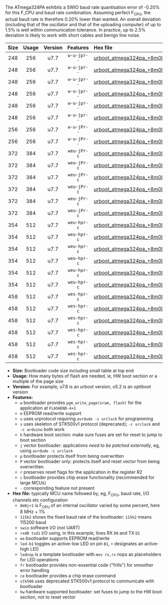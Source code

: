 The ATmega324PA exhibits a SWIO baud rate quantisation error of -0.20% for this F_CPU and baud rate combination. Assuming perfect F<sub>CPU</sub>, the actual baud rate is therefore 0.20% lower than wanted. An overall deviation (including that of the oscillator and that of the uploading computer) of up to 1.5% is well within communication tolerance. In practice, up to 2.5% deviation is likely to work with short cables and benign line noise.

|Size|Usage|Version|Features|Hex file|
|:-:|:-:|:-:|:-:|:--|
|248|256|u7.7|`w-u-jpr--`|[urboot_atmega324pa_+8m0l+3_++38k4_swio_rxd0_txd1_led+b0.hex](https://raw.githubusercontent.com/stefanrueger/urboot.hex/main/mcus/atmega324pa/internal_oscillator/fcpu_+8m0l+3/br_++38k4/urboot_atmega324pa_+8m0l+3_++38k4_swio_rxd0_txd1_led+b0.hex)|
|248|256|u7.7|`w-u-jpr--`|[urboot_atmega324pa_+8m0l+3_++38k4_swio_rxd0_txd1_led+b7.hex](https://raw.githubusercontent.com/stefanrueger/urboot.hex/main/mcus/atmega324pa/internal_oscillator/fcpu_+8m0l+3/br_++38k4/urboot_atmega324pa_+8m0l+3_++38k4_swio_rxd0_txd1_led+b7.hex)|
|248|256|u7.7|`w-u-jpr--`|[urboot_atmega324pa_+8m0l+3_++38k4_swio_rxd0_txd1_lednop.hex](https://raw.githubusercontent.com/stefanrueger/urboot.hex/main/mcus/atmega324pa/internal_oscillator/fcpu_+8m0l+3/br_++38k4/urboot_atmega324pa_+8m0l+3_++38k4_swio_rxd0_txd1_lednop.hex)|
|248|256|u7.7|`w-u-jpr--`|[urboot_atmega324pa_+8m0l+3_++38k4_swio_rxd2_txd3_led+b0.hex](https://raw.githubusercontent.com/stefanrueger/urboot.hex/main/mcus/atmega324pa/internal_oscillator/fcpu_+8m0l+3/br_++38k4/urboot_atmega324pa_+8m0l+3_++38k4_swio_rxd2_txd3_led+b0.hex)|
|248|256|u7.7|`w-u-jpr--`|[urboot_atmega324pa_+8m0l+3_++38k4_swio_rxd2_txd3_led+b7.hex](https://raw.githubusercontent.com/stefanrueger/urboot.hex/main/mcus/atmega324pa/internal_oscillator/fcpu_+8m0l+3/br_++38k4/urboot_atmega324pa_+8m0l+3_++38k4_swio_rxd2_txd3_led+b7.hex)|
|248|256|u7.7|`w-u-jpr--`|[urboot_atmega324pa_+8m0l+3_++38k4_swio_rxd2_txd3_lednop.hex](https://raw.githubusercontent.com/stefanrueger/urboot.hex/main/mcus/atmega324pa/internal_oscillator/fcpu_+8m0l+3/br_++38k4/urboot_atmega324pa_+8m0l+3_++38k4_swio_rxd2_txd3_lednop.hex)|
|256|256|u7.7|`w-u-jPr--`|[urboot_atmega324pa_+8m0l+3_++38k4_swio_rxd0_txd1.hex](https://raw.githubusercontent.com/stefanrueger/urboot.hex/main/mcus/atmega324pa/internal_oscillator/fcpu_+8m0l+3/br_++38k4/urboot_atmega324pa_+8m0l+3_++38k4_swio_rxd0_txd1.hex)|
|256|256|u7.7|`w-u-jPr--`|[urboot_atmega324pa_+8m0l+3_++38k4_swio_rxd2_txd3.hex](https://raw.githubusercontent.com/stefanrueger/urboot.hex/main/mcus/atmega324pa/internal_oscillator/fcpu_+8m0l+3/br_++38k4/urboot_atmega324pa_+8m0l+3_++38k4_swio_rxd2_txd3.hex)|
|372|384|u7.7|`weu-jPr-c`|[urboot_atmega324pa_+8m0l+3_++38k4_swio_rxd0_txd1_ee_led+b0_fr_ce.hex](https://raw.githubusercontent.com/stefanrueger/urboot.hex/main/mcus/atmega324pa/internal_oscillator/fcpu_+8m0l+3/br_++38k4/urboot_atmega324pa_+8m0l+3_++38k4_swio_rxd0_txd1_ee_led+b0_fr_ce.hex)|
|372|384|u7.7|`weu-jPr-c`|[urboot_atmega324pa_+8m0l+3_++38k4_swio_rxd0_txd1_ee_led+b7_fr_ce.hex](https://raw.githubusercontent.com/stefanrueger/urboot.hex/main/mcus/atmega324pa/internal_oscillator/fcpu_+8m0l+3/br_++38k4/urboot_atmega324pa_+8m0l+3_++38k4_swio_rxd0_txd1_ee_led+b7_fr_ce.hex)|
|372|384|u7.7|`weu-jPr-c`|[urboot_atmega324pa_+8m0l+3_++38k4_swio_rxd0_txd1_ee_lednop_fr_ce.hex](https://raw.githubusercontent.com/stefanrueger/urboot.hex/main/mcus/atmega324pa/internal_oscillator/fcpu_+8m0l+3/br_++38k4/urboot_atmega324pa_+8m0l+3_++38k4_swio_rxd0_txd1_ee_lednop_fr_ce.hex)|
|372|384|u7.7|`weu-jPr-c`|[urboot_atmega324pa_+8m0l+3_++38k4_swio_rxd2_txd3_ee_led+b0_fr_ce.hex](https://raw.githubusercontent.com/stefanrueger/urboot.hex/main/mcus/atmega324pa/internal_oscillator/fcpu_+8m0l+3/br_++38k4/urboot_atmega324pa_+8m0l+3_++38k4_swio_rxd2_txd3_ee_led+b0_fr_ce.hex)|
|372|384|u7.7|`weu-jPr-c`|[urboot_atmega324pa_+8m0l+3_++38k4_swio_rxd2_txd3_ee_led+b7_fr_ce.hex](https://raw.githubusercontent.com/stefanrueger/urboot.hex/main/mcus/atmega324pa/internal_oscillator/fcpu_+8m0l+3/br_++38k4/urboot_atmega324pa_+8m0l+3_++38k4_swio_rxd2_txd3_ee_led+b7_fr_ce.hex)|
|372|384|u7.7|`weu-jPr-c`|[urboot_atmega324pa_+8m0l+3_++38k4_swio_rxd2_txd3_ee_lednop_fr_ce.hex](https://raw.githubusercontent.com/stefanrueger/urboot.hex/main/mcus/atmega324pa/internal_oscillator/fcpu_+8m0l+3/br_++38k4/urboot_atmega324pa_+8m0l+3_++38k4_swio_rxd2_txd3_ee_lednop_fr_ce.hex)|
|354|512|u7.7|`weu-hpr-c`|[urboot_atmega324pa_+8m0l+3_++38k4_swio_rxd0_txd1_ee_led+b0_fr_ce_hw.hex](https://raw.githubusercontent.com/stefanrueger/urboot.hex/main/mcus/atmega324pa/internal_oscillator/fcpu_+8m0l+3/br_++38k4/urboot_atmega324pa_+8m0l+3_++38k4_swio_rxd0_txd1_ee_led+b0_fr_ce_hw.hex)|
|354|512|u7.7|`weu-hpr-c`|[urboot_atmega324pa_+8m0l+3_++38k4_swio_rxd0_txd1_ee_led+b7_fr_ce_hw.hex](https://raw.githubusercontent.com/stefanrueger/urboot.hex/main/mcus/atmega324pa/internal_oscillator/fcpu_+8m0l+3/br_++38k4/urboot_atmega324pa_+8m0l+3_++38k4_swio_rxd0_txd1_ee_led+b7_fr_ce_hw.hex)|
|354|512|u7.7|`weu-hpr-c`|[urboot_atmega324pa_+8m0l+3_++38k4_swio_rxd0_txd1_ee_lednop_fr_ce_hw.hex](https://raw.githubusercontent.com/stefanrueger/urboot.hex/main/mcus/atmega324pa/internal_oscillator/fcpu_+8m0l+3/br_++38k4/urboot_atmega324pa_+8m0l+3_++38k4_swio_rxd0_txd1_ee_lednop_fr_ce_hw.hex)|
|354|512|u7.7|`weu-hpr-c`|[urboot_atmega324pa_+8m0l+3_++38k4_swio_rxd2_txd3_ee_led+b0_fr_ce_hw.hex](https://raw.githubusercontent.com/stefanrueger/urboot.hex/main/mcus/atmega324pa/internal_oscillator/fcpu_+8m0l+3/br_++38k4/urboot_atmega324pa_+8m0l+3_++38k4_swio_rxd2_txd3_ee_led+b0_fr_ce_hw.hex)|
|354|512|u7.7|`weu-hpr-c`|[urboot_atmega324pa_+8m0l+3_++38k4_swio_rxd2_txd3_ee_led+b7_fr_ce_hw.hex](https://raw.githubusercontent.com/stefanrueger/urboot.hex/main/mcus/atmega324pa/internal_oscillator/fcpu_+8m0l+3/br_++38k4/urboot_atmega324pa_+8m0l+3_++38k4_swio_rxd2_txd3_ee_led+b7_fr_ce_hw.hex)|
|354|512|u7.7|`weu-hpr-c`|[urboot_atmega324pa_+8m0l+3_++38k4_swio_rxd2_txd3_ee_lednop_fr_ce_hw.hex](https://raw.githubusercontent.com/stefanrueger/urboot.hex/main/mcus/atmega324pa/internal_oscillator/fcpu_+8m0l+3/br_++38k4/urboot_atmega324pa_+8m0l+3_++38k4_swio_rxd2_txd3_ee_lednop_fr_ce_hw.hex)|
|458|512|u7.7|`wes-hpr-c`|[urboot_atmega324pa_+8m0l+3_++38k4_swio_rxd0_txd1_ee_led+b0_fr_ce_stk500_hw.hex](https://raw.githubusercontent.com/stefanrueger/urboot.hex/main/mcus/atmega324pa/internal_oscillator/fcpu_+8m0l+3/br_++38k4/urboot_atmega324pa_+8m0l+3_++38k4_swio_rxd0_txd1_ee_led+b0_fr_ce_stk500_hw.hex)|
|458|512|u7.7|`wes-hpr-c`|[urboot_atmega324pa_+8m0l+3_++38k4_swio_rxd0_txd1_ee_led+b7_fr_ce_stk500_hw.hex](https://raw.githubusercontent.com/stefanrueger/urboot.hex/main/mcus/atmega324pa/internal_oscillator/fcpu_+8m0l+3/br_++38k4/urboot_atmega324pa_+8m0l+3_++38k4_swio_rxd0_txd1_ee_led+b7_fr_ce_stk500_hw.hex)|
|458|512|u7.7|`wes-hpr-c`|[urboot_atmega324pa_+8m0l+3_++38k4_swio_rxd0_txd1_ee_lednop_fr_ce_stk500_hw.hex](https://raw.githubusercontent.com/stefanrueger/urboot.hex/main/mcus/atmega324pa/internal_oscillator/fcpu_+8m0l+3/br_++38k4/urboot_atmega324pa_+8m0l+3_++38k4_swio_rxd0_txd1_ee_lednop_fr_ce_stk500_hw.hex)|
|458|512|u7.7|`wes-hpr-c`|[urboot_atmega324pa_+8m0l+3_++38k4_swio_rxd2_txd3_ee_led+b0_fr_ce_stk500_hw.hex](https://raw.githubusercontent.com/stefanrueger/urboot.hex/main/mcus/atmega324pa/internal_oscillator/fcpu_+8m0l+3/br_++38k4/urboot_atmega324pa_+8m0l+3_++38k4_swio_rxd2_txd3_ee_led+b0_fr_ce_stk500_hw.hex)|
|458|512|u7.7|`wes-hpr-c`|[urboot_atmega324pa_+8m0l+3_++38k4_swio_rxd2_txd3_ee_led+b7_fr_ce_stk500_hw.hex](https://raw.githubusercontent.com/stefanrueger/urboot.hex/main/mcus/atmega324pa/internal_oscillator/fcpu_+8m0l+3/br_++38k4/urboot_atmega324pa_+8m0l+3_++38k4_swio_rxd2_txd3_ee_led+b7_fr_ce_stk500_hw.hex)|
|458|512|u7.7|`wes-hpr-c`|[urboot_atmega324pa_+8m0l+3_++38k4_swio_rxd2_txd3_ee_lednop_fr_ce_stk500_hw.hex](https://raw.githubusercontent.com/stefanrueger/urboot.hex/main/mcus/atmega324pa/internal_oscillator/fcpu_+8m0l+3/br_++38k4/urboot_atmega324pa_+8m0l+3_++38k4_swio_rxd2_txd3_ee_lednop_fr_ce_stk500_hw.hex)|

- **Size:** Bootloader code size including small table at top end
- **Usage:** How many bytes of flash are needed, ie, HW boot section or a multiple of the page size
- **Version:** For example, u7.6 is an urboot version, o5.2 is an optiboot version
- **Features:**
  + `w` bootloader provides `pgm_write_page(sram, flash)` for the application at `FLASHEND-4+1`
  + `e` EEPROM read/write support
  + `u` uses urprotocol requiring `avrdude -c urclock` for programming
  + `s` uses skeleton of STK500v1 protocol (deprecated); `-c urclock` and `-c arduino` both work
  + `h` hardware boot section: make sure fuses are set for reset to jump to boot section
  + `j` vector bootloader: applications *need to be patched externally*, eg, using `avrdude -c urclock`
  + `p` bootloader protects itself from being overwritten
  + `P` vector bootloader only: protects itself and reset vector from being overwritten
  + `r` preserves reset flags for the application in the register R2
  + `c` bootloader provides chip erase functionality (recommended for large MCUs)
  + `-` corresponding feature not present
- **Hex file:** typically MCU name followed by, eg, F<sub>CPU</sub>, baud rate, I/O channels etc configuration
  + `8m0j+1` is F<sub>CPU</sub> of an internal oscillator varied by some percent, here 8 MHz + 1%
  + `115k2` shows the fixed baud rate of the bootloader: `115k2` means 115200 baud
  + `swio` software I/O (not UART)
  + `rxd0 txd1` I/O using, in this example, lines RX `D0` and TX `D1`
  + `ee` bootloader supports EEPROM read/write
  + `led-b1` toggles an active-low LED on pin `B1`, `+` designates an active-high LED
  + `lednop` is a template bootloader with `mov rx,rx` nops as placeholders for LED operations
  + `fr` bootloader provides non-essential code ("frills") for smoother error handling
  + `ce` bootloader provides a chip erase command
  + `stk500` uses deprecated STK500v1 protocol to communicate with bootloader
  + `hw` hardware supported bootloader: set fuses to jump to the HW boot section, not to reset vector

